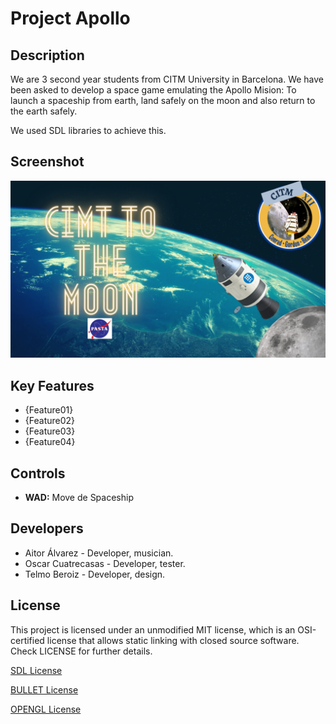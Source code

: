 # Project Apollo

## Description

We are 3 second year students from CITM University in Barcelona. We have been asked to develop a space game emulating the Apollo Mision: To launch a spaceship from earth, land safely on the moon and also return to the earth safely.

We used SDL libraries to achieve this.

## Screenshot
![](Screenshots/wallpaper.png)

## Key Features

 - {Feature01}
 - {Feature02}
 - {Feature03}
 - {Feature04}
 
## Controls

 - **WAD:** Move de Spaceship

## Developers

 - Aitor Álvarez - Developer, musician.
 - Oscar Cuatrecasas - Developer, tester.
 - Telmo Beroiz - Developer, design.

## License

This project is licensed under an unmodified MIT license, which is an OSI-certified license that allows static linking with closed source software. Check LICENSE for further details.

[SDL License](https://www.libsdl.org/license.php)

[BULLET License](https://opensource.org/licenses/Zlib)

[OPENGL License](https://www.opengl.org/about/#11)
